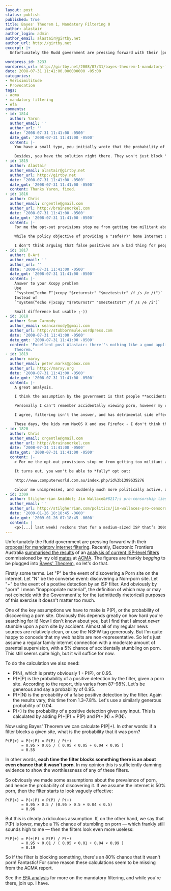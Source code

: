 ```yaml
---
layout: post
status: publish
published: true
title: Bayes' Theorem 1, Mandatory Filtering 0
author: alastair
author_login: admin
author_email: alastair@girtby.net
author_url: http://girtby.net
excerpt: |+
  Unfortunately the Rudd government are pressing forward with their [proposal for mandatory internet filtering](/archives/2008/1/3/where-s-the-mandatory-filtering-for-government-stupidity). Recently, Electronic Frontiers Australia [summarised the results](http://www.efa.org.au/2008/07/31/efa-says-filtering-trial-a-failure/) of an [analysis of current ISP-level filters](http://www.acma.gov.au/webwr/_assets/main/lib310554/isp-level_internet_content_filtering_trial-report.pdf) commissioned by my old [mates](/archives/2006/2/10/a-futile-gesture) at <acronym title="Australian Communications and Media Authority">ACMA</acronym>. The figures are frankly *begging* to be plugged into [Bayes' Theorem](http://en.wikipedia.org/wiki/Bayes%27_theorem), so let's do that.

wordpress_id: 3233
wordpress_url: http://girtby.net/2008/07/31/bayes-theorem-1-mandatory-filtering-0
date: 2008-07-31 11:41:00.000000000 -05:00
categories:
- Verisimilitude
- Provocation
tags:
- acma
- mandatory filtering
- efa
comments:
- id: 1814
  author: Yaron
  author_email: ''
  author_url: ''
  date: '2008-07-31 11:41:00 -0500'
  date_gmt: '2008-07-31 11:41:00 -0500'
  content: |-
    You have a small typo, you initially wrote that the probability of a false positive is P(**-**|N) instead of P(**+**|N).

    Besides, you have the solution right there. They won't just block "porn", they'll block any and all "objectionable contest" or somesuch. In which case the effectiveness will climb up very drastically, depending on who decides what's objectionable.
- id: 1815
  author: Alastair
  author_email: alastair@girtby.net
  author_url: http://girtby.net
  date: '2008-07-31 11:41:00 -0500'
  date_gmt: '2008-07-31 11:41:00 -0500'
  content: Thanks Yaron, fixed.
- id: 1816
  author: Chris
  author_email: crgentle@gmail.com
  author_url: http://brainsnorkel.com
  date: '2008-07-31 11:41:00 -0500'
  date_gmt: '2008-07-31 11:41:00 -0500'
  content: |-
    For me the opt-out provisions stop me from getting too militant about this silly policy... so long as the bandwidth performance penalty isn't shared by people opting out. I'm also dismissing any reasoning that opting out will summon swarms of black helicopters to monitor my household's unfettered Internet usage.

    While the policy objective of providing a "safe(r)" home Internet service by default sounds a noble goal, it does seem like a terrible waste of money.  If the government subsidized ISPs to provide an opt-in filtering service to concerned parents at no additional cost I'd be much happier with the relationship between the solution and the desired policy outcome.

    I don't think arguing that false positives are a bad thing for people who don't opt-out is going to sway the debate.  Internet filtering, like security, is a place where theatre, overreach and false positives aren't necessarily seen as a bad thing.  They're perceived as a slight annoyance, yet also a valuable sign that the system will work when required.
- id: 1817
  author: B-Art
  author_email: ''
  author_url: ''
  date: '2008-07-31 11:41:00 -0500'
  date_gmt: '2008-07-31 11:41:00 -0500'
  content: |-
    Answer to your Xcopy problem
    Use
    `"system(“echo F^|xcopy "$returnstr" "$mezteststr" /f /s /e /i")`
    Instead of
    `"system(“echo F|xcopy "$returnstr" "$mezteststr" /f /s /e /i")`

    Small difference but usable ;-))
- id: 1818
  author: Sean Carmody
  author_email: seancarmody@gmail.com
  author_url: http://stubbornmule.wordpress.com
  date: '2008-07-31 11:41:00 -0500'
  date_gmt: '2008-07-31 11:41:00 -0500'
  content: 'Excellent post Alastair: there''s nothing like a good application of Bayes''s
    Theorem.'
- id: 1819
  author: marxy
  author_email: peter.marks@pobox.com
  author_url: http://marxy.org
  date: '2008-07-31 11:41:00 -0500'
  date_gmt: '2008-07-31 11:41:00 -0500'
  content: |-
    A great analysis.

    I think the assumption by the government is that people **accidentally** stumble across porn on the internet.

    Personally I can't remember accidentally viewing porn, however my children certainly used to see unwanted porn. They were lured there by honey-pot sites designed to attract children searching for free games and novelties, they were running Windows and as a side effect of getting the free games would get infected with a Trojan that would open unwanted pages.

    I agree, filtering isn't the answer, and has detrimental side effects. I wonder what the problem is that they are trying to fix?

    These days, the kids run MacOS X and use Firefox - I don't think they have any problem. The government should focus on that broadband infrastructure program.
- id: 1820
  author: Chris
  author_email: crgentle@gmail.com
  author_url: http://brainsnorkel.com
  date: '2008-07-31 11:41:00 -0500'
  date_gmt: '2008-07-31 11:41:00 -0500'
  content: |-
    > For me the opt-out provisions stop me from getting too militant about this silly policy…

    It turns out, you won't be able to *fully* opt out:

    http://www.computerworld.com.au/index.php/id%3b1399635276

    Colour me unimpressed, and suddenly much more politically active, on this issue.
- id: 2309
  author: Stilgherrian &middot; Jim Wallace&#8217;s pro-censorship lies and distortions
  author_email: ''
  author_url: http://stilgherrian.com/politics/jim-wallaces-pro-censorship-lies-and-distortions/
  date: '2009-01-26 18:18:45 -0600'
  date_gmt: '2009-01-26 07:18:45 -0600'
  content: |
    <p>[...] last week) reckons that for a medium-sized ISP that’s 3000 incorrect blocks every second. Another maths-heavy analysis says that every time that filter blocks something there’s an 80% chance it was [...]</p>
---
```

Unfortunately the Rudd government are pressing forward with their [proposal for mandatory internet filtering](/archives/2008/1/3/where-s-the-mandatory-filtering-for-government-stupidity). Recently, Electronic Frontiers Australia [summarised the results](http://www.efa.org.au/2008/07/31/efa-says-filtering-trial-a-failure/) of an [analysis of current ISP-level filters](http://www.acma.gov.au/webwr/_assets/main/lib310554/isp-level_internet_content_filtering_trial-report.pdf) commissioned by my old [mates](/archives/2006/2/10/a-futile-gesture) at <acronym title="Australian Communications and Media Authority">ACMA</acronym>. The figures are frankly *begging* to be plugged into [Bayes' Theorem](http://en.wikipedia.org/wiki/Bayes%27_theorem), so let's do that.

<a id="more"></a><a id="more-3233"></a>

Firstly some terms. Let "P" be the event of discovering a Porn site on the internet. Let "N" be the converse event: discovering a Non-porn site. Let "+" be the event of a postive detection by an ISP filter. And obviously by "porn" I mean "inappropriate material", the definition of which may or may not coincide with the Government's; for the (admittedly rhetorical) purposes of this exercise it doesn't matter too much.

One of the key assumptions we have to make is P(P), or the probability of discovering a porn site. Obviously this depends greatly on how hard you're searching for it! Now I don't know about you, but I find that I almost *never* stumble upon a porn site by accident. Almost all of my regular news sources are relatively clean, or use the NSFW tag generously. But I'm quite happy to concede that my web habits are non-representative. So let's just assume a regular family internet connection with a moderate amount of parental supervision, with a 5% chance of accidentally stumbling on porn. This still seems quite high, but it will suffice for now.

To do the calculation we also need:

* P(N), which is pretty obviously 1 - P(P), or 0.95.
* P(+|P) is the probability of a positive detection by the filter, given a porn site. According to the report, this varies from 87&ndash;98%. Let's be generous and say a probability of 0.95.
* P(+|N) is the probability of a false positive detection by the filter. Again the results vary, this time from 1.3&ndash;7.8%. Let's use a similarly generous probability of 0.04.
* P(+) is the probability of a positive detection given any input. This is calculated by adding P(+|P) × P(P) and P(+|N) × P(N).

Now using Bayes' Theorem we can calculate P(P|+). In other words: if a filter blocks a given site, what is the probability that it was porn?

    P(P|+) = P(+|P) × P(P) / P(+)
           = 0.95 × 0.05 / ( 0.95 × 0.05 + 0.04 × 0.95 )
           = 0.55

In other words, **each time the filter blocks something there is an about even chance that it wasn't porn**. In my opinion this is sufficiently damning evidence to show the worthlessness of any of these filters.

So obviously we made some assumptions about the prevalence of porn, and hence the probability of discovering it. If we assume the internet is 50% porn, then the filter starts to look vaguely effective:

    P(P|+) = P(+|P) × P(P) / P(+)
           = 0.95 × 0.5 / (0.95 × 0.5 + 0.04 × 0.5)
           = 0.96

But this is clearly a ridiculous assumption. If, on the other hand, we say that P(P) is lower, maybe a 1% chance of stumbling on porn &mdash; which frankly still sounds high to me &mdash; then the filters look even more useless:

    P(P|+) = P(+|P) × P(P) / P(+)
           = 0.95 × 0.01 / ( 0.95 × 0.01 + 0.04 × 0.99 )
           = 0.19

So if the filter is blocking something, there's an 80% chance that it wasn't porn! Fantastic! For some reason these calculations seem to be missing from the ACMA report.

See the [EFA analysis](http://www.efa.org.au/censorship/mandatory-isp-blocking/) for more on the mandatory filtering, and while you're there, join up. I have.
